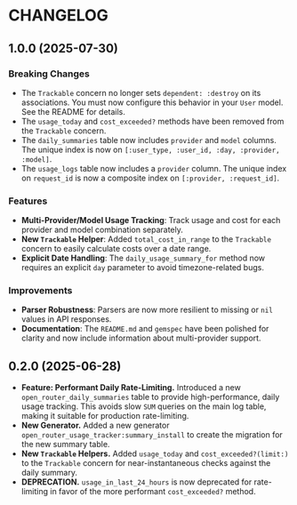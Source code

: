 # CHANGELOG

## 1.0.0 (2025-07-30)

### Breaking Changes

*   The `Trackable` concern no longer sets `dependent: :destroy` on its associations. You must now configure this behavior in your `User` model. See the README for details.
*   The `usage_today` and `cost_exceeded?` methods have been removed from the `Trackable` concern.
*   The `daily_summaries` table now includes `provider` and `model` columns. The unique index is now on `[:user_type, :user_id, :day, :provider, :model]`.
*   The `usage_logs` table now includes a `provider` column. The unique index on `request_id` is now a composite index on `[:provider, :request_id]`.

### Features

*   **Multi-Provider/Model Usage Tracking**: Track usage and cost for each provider and model combination separately.
*   **New `Trackable` Helper**: Added `total_cost_in_range` to the `Trackable` concern to easily calculate costs over a date range.
*   **Explicit Date Handling**: The `daily_usage_summary_for` method now requires an explicit `day` parameter to avoid timezone-related bugs.

### Improvements

*   **Parser Robustness**: Parsers are now more resilient to missing or `nil` values in API responses.
*   **Documentation**: The `README.md` and `gemspec` have been polished for clarity and now include information about multi-provider support.

## 0.2.0 (2025-06-28)

*   **Feature: Performant Daily Rate-Limiting.** Introduced a new `open_router_daily_summaries` table to provide high-performance, daily usage tracking. This avoids slow `SUM` queries on the main log table, making it suitable for production rate-limiting.
*   **New Generator.** Added a new generator `open_router_usage_tracker:summary_install` to create the migration for the new summary table.
*   **New `Trackable` Helpers.** Added `usage_today` and `cost_exceeded?(limit:)` to the `Trackable` concern for near-instantaneous checks against the daily summary.
*   **DEPRECATION.** `usage_in_last_24_hours` is now deprecated for rate-limiting in favor of the more performant `cost_exceeded?` method.